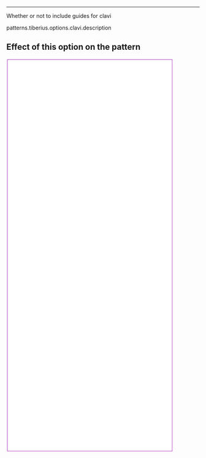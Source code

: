 ---

Whether or not to include guides for clavi

patterns.tiberius.options.clavi.description

## Effect of this option on the pattern
![This image shows the effect of this option by superimposing several variants that have a different value for this option](tiberius_clavi_sample.svg "Effect of this option on the pattern")